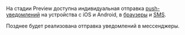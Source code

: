 На стадии Preview доступна индивидуальная отправка [push-уведомлений](../../notifications/concepts/push.md) на устройства с iOS и Android, в [браузеры](../../notifications/concepts/browser.md) и [SMS](../../notifications/concepts/sms.md).

Позднее будет реализована отправка уведомлений в мессенджеры.